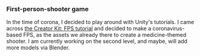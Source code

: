 ### First-person-shooter game

In the time of corona, I decided to play around with Unity's tutorials. I came across [the Creator Kit: FPS tutorial](https://learn.unity.com/project/creator-kit-fps)
and decided to make a coronavirus-based FPS, as the assets we already there to create a medicine-themed shooter. I am currently working on the second level, and maybe, will add more models via Blender.
